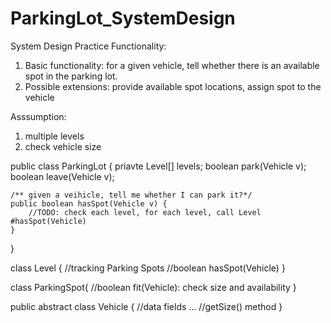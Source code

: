 # ParkingLot_SystemDesign
System Design Practice
Functionality:
1. Basic functionality: for a given vehicle, tell whether there is an available spot in the parking lot.
2. Possible extensions: provide available spot locations, assign spot to the vehicle

Asssumption:
1. multiple levels
2. check vehicle size

public class ParkingLot {
    priavte Level[] levels;
    boolean park(Vehicle v);
    boolean leave(Vehicle v);

    /** given a veihicle, tell me whether I can park it?*/
    public boolean hasSpot(Vehicle v) {
        //TODO: check each level, for each level, call Level #hasSpot(Vehicle)
    }
}

class Level {
    //tracking Parking Spots
    //boolean hasSpot(Vehicle)
}

class ParkingSpot{
   //boolean fit(Vehicle): check size and availability
}

public abstract class Vehicle {
    //data fields ...
    //getSize() method
}

